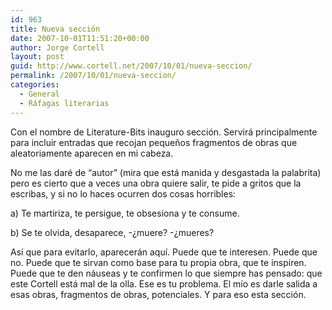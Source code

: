 ```yaml
---
id: 963
title: Nueva sección
date: 2007-10-01T11:51:20+00:00
author: Jorge Cortell
layout: post
guid: http://www.cortell.net/2007/10/01/nueva-seccion/
permalink: /2007/10/01/nueva-seccion/
categories:
  - General
  - Ráfagas literarias
---
```

Con el nombre de Literature-Bits inauguro sección. Servirá principalmente para incluir entradas que recojan pequeños fragmentos de obras que aleatoriamente aparecen en mi cabeza.

No me las daré de &#8220;autor&#8221; (mira que está manida y desgastada la palabrita) pero es cierto que a veces una obra quiere salir, te pide a gritos que la escribas, y si no lo haces ocurren dos cosas horribles:

a) Te martiriza, te persigue, te obsesiona y te consume.

b) Se te olvida, desaparece, -¿muere? -¿mueres?

Así­ que para evitarlo, aparecerán aquí­. Puede que te interesen. Puede que no. Puede que te sirvan como base para tu propia obra, que te inspiren. Puede que te den náuseas y te confirmen lo que siempre has pensado: que este Cortell está mal de la olla. Ese es tu problema. El mí­o es darle salida a esas obras, fragmentos de obras, potenciales. Y para eso esta sección.
